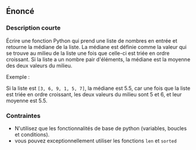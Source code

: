 ## Énoncé

### Description courte

Écrire une fonction Python qui prend une liste de nombres en entrée et retourne la médiane de la liste. La médiane est définie comme la valeur qui se trouve au milieu de la liste une fois que celle-ci est triée en ordre croissant. Si la liste a un nombre pair d'éléments, la médiane est la moyenne des deux valeurs du milieu.

Exemple :

Si la liste est ```[3, 6, 9, 1, 5, 7]```, la médiane est 5.5, car une fois que la liste est triée en ordre croissant, les deux valeurs du milieu sont 5 et 6, et leur moyenne est 5.5.

### Contraintes

- N'utilisez que les fonctionnalités de base de python (variables, boucles et conditions).
- vous pouvez exceptionnellement utiliser les fonctions ```len``` et ```sorted```
